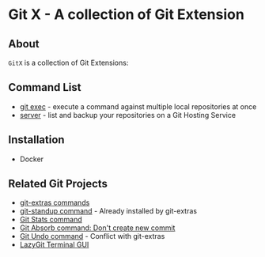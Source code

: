 # Git X - A collection of Git Extension 

## About

`GitX` is a collection of Git Extensions:


## Command List

* [git exec]() - execute a command against multiple local repositories at once
* [server](doc/git-server.md) - list and backup your repositories on a Git Hosting Service


## Installation

* Docker

## Related Git Projects

* [git-extras commands](https://github.com/tj/git-extras/blob/main/Commands.md)
* [git-standup command](https://github.com/kamranahmedse/git-standup) - Already installed by git-extras
* [Git Stats command](https://github.com/arzzen/git-quick-stats)
* [Git Absorb command: Don't create new commit](https://github.com/tummychow/git-absorb/)
* [Git Undo command](https://github.com/Bhupesh-V/ugit) - Conflict with git-extras
* [LazyGit Terminal GUI](https://github.com/jesseduffield/lazygit)
